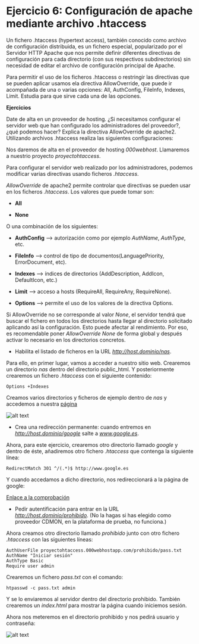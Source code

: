 # Ejercicio 6: Configuración de apache mediante archivo .htaccess

Un fichero .htaccess (hypertext access), también conocido como archivo de 
configuración distribuida, es un fichero especial, popularizado por el 
Servidor HTTP Apache que nos permite definir diferentes directivas de 
configuración para cada directorio (con sus respectivos subdirectorios) 
sin necesidad de editar el archivo de configuración principal de Apache.

Para permitir el uso de los ficheros .htaccess o restringir las directivas 
que se pueden aplicar usamos ela directiva AllowOverride, que puede ir 
acompañada de una o varias opciones: All, AuthConfig, FileInfo, Indexes, Limit. 
Estudia para que sirve cada una de las opciones.

**Ejercicios**

Date de alta en un proveedor de hosting. ¿Si necesitamos configurar el 
servidor web que han configurado los administradores del proveedor?, 
¿qué podemos hacer? Explica la directiva AllowOverride de apache2. Utilizando 
archivos .htaccess realiza las siguientes configuraciones:

Nos daremos de alta en el proveedor de hosting _000webhost_. Llamaremos a
nuestrio proyecto _proyectohtaccess_.

Para configurar el servidor web realizado por los administradores, podemos 
modificar varias directivas usando ficheros _.htaccess_.

_AllowOverride_ de apache2 permite controlar que directivas se pueden usar en 
los ficheros _.htaccess_. Los valores que puede tomar son:

* **All**

* **None**

O una combinación de los siguientes:

* **AuthConfig** --> autorización como por ejemplo _AuthName_, _AuthType_, etc.

* **FileInfo** --> control de tipo de documentos(LanguagePriority, 
ErrorDocument, etc).

* **Indexes** --> índices de directorios (AddDescription, AddIcon, DefaultIcon, etc.)

* **Limit** --> acceso a hosts (RequireAll, RequireAny, RequireNone).

* **Options** --> permite el uso de los valores de la directiva Options.

Si AllowOverride no se corresponde al valor _None_, el servidor tendrá que 
buscar el fichero en todos los directorios hasta llegar al directorio solicitado
aplicando así la configuración. Esto puede afectar al rendimiento. Por eso,
es recomendable poner _AllowOverride None_ de forma global y después activar lo
necesario en los directorios concretos. 
 
* Habilita el listado de ficheros en la URL _http://host.dominio/nas_.

Para ello, en primer lugar, vamos a acceder a nuestro sitio web. Crearemos un
directorio _nas_ dentro del directorio public_html. Y posteriormente crearemos
un fichero _.htaccess_ con el siguiente contenido:

```Options +Indexes```

Creamos varios directorios y ficheros de ejemplo dentro de _nas_ y accedemos a
nuestra [página](https://proyectohtaccess.000webhostapp.com/nas/)

![alt text](../Imágenes/nas.png)

* Crea una redirección permanente: cuando entremos en 
_http://host.dominio/google_ salte a _www.google.es_.

Ahora, para este ejercicio, crearemos otro directorio llamado _google_ y dentro
de éste, añadiremos otro fichero _.htaccess_ que contenga la siguiente línea:

```RedirectMatch 301 ^/(.*)$ http://www.google.es```

Y cuando accedamos a dicho directorio, nos redireccionará a la página de 
google:

[Enlace a la comprobación](https://youtu.be/F_GjzGjDah8)

* Pedir autentificación para entrar en la URL _http://host.dominio/prohibido_. 
(No la hagas si has elegido como proveedor CDMON, en la plataforma de prueba, 
no funciona.)

Ahora creamos otro directorio llamado _prohibido_ junto con otro fichero
_.htaccess_ con las siguientes líneas:

```
AuthUserFile proyectohtaccess.000webhostapp.com/prohibido/pass.txt
AuthName "Iniciar sesión"
AuthType Basic
Require user admin
```

Crearemos un fichero _pass.txt_ con el comando:

```htpasswd -c pass.txt admin```

Y se lo enviaremos al servidor dentro del directorio prohibido. También 
crearemos un _index.html_ para mostrar la página cuando iniciemos sesión.

Ahora nos meteremos en el directorio prohibido y nos pedirá usuario y 
contraseña:

![alt text](../Imágenes/compprohibido.png)

